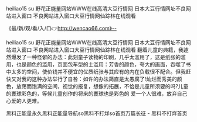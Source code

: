 heiliao15 su
野花正能量网站WWW在线高清大豆行情网
日本大豆行情网址不良网站进入窗口
不良网站进入窗口大豆行情网仙踪林在线观看


《最/新/观/看/入/口👉http://wencao66.com》--

heiliao15 su
野花正能量网站WWW在线高清大豆行情网
日本大豆行情网址不良网站进入窗口
不良网站进入窗口大豆行情网仙踪林在线观看
	翻着儿童的典籍，我遽然爆发了一种怪僻的办法：此刻童子读物的印刷，几乎太滥用了，这是纸张的滥用，也是颜色的滥用，页面包车型的士滥用：芳香的颜色，夸大的画面，吞噬了书中太多的空间，使价钱并不便宜的优质纸张与其应有的内在负载很不配合。但我赶快又对我的这种办法举行了自咎：如许的办法简直是太愚腐了!灿烂而秀美的颜色，放荡而饱满的空间，视觉的报复，想像的拓展，不恰是儿童所须要的吗?儿童的寰球彩色的，等候儿童创作的将来的寰球也是彩色的
		爱一个人很难，放弃自己心爱的人更难。





黑料正能量永久黑料正能量导航so黑料不打烊so首页万篇长征 - 黑料不打烊首页
